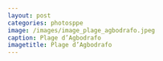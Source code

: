 ```yaml
---
layout: post
categories: photosppe
image: /images/image_plage_agbodrafo.jpeg
caption: Plage d’Agbodrafo
imagetitle: Plage d’Agbodrafo
---
```

